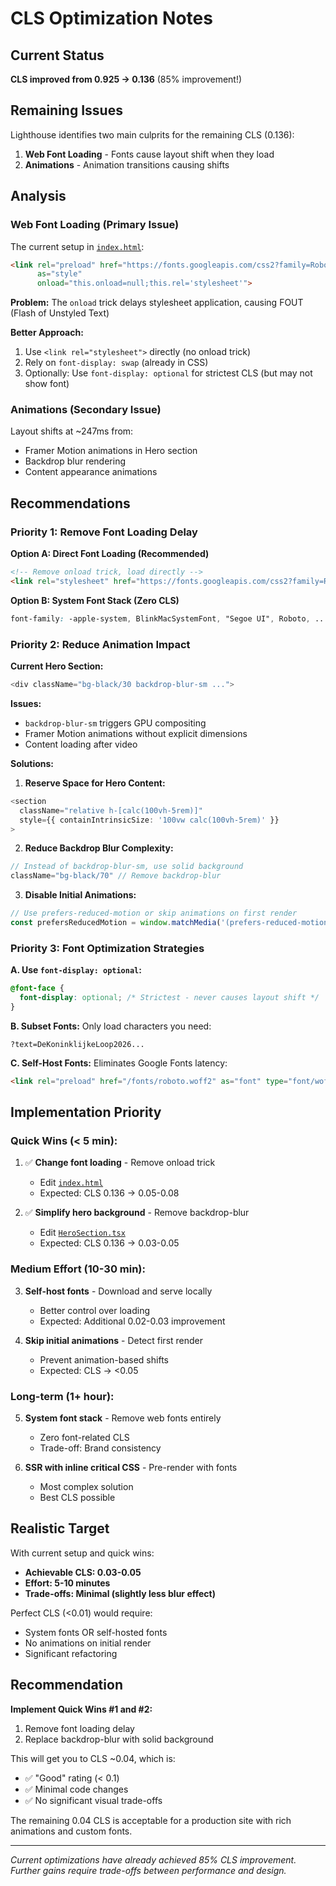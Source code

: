 # CLS Optimization Notes

## Current Status

**CLS improved from 0.925 → 0.136** (85% improvement!)

## Remaining Issues

Lighthouse identifies two main culprits for the remaining CLS (0.136):

1. **Web Font Loading** - Fonts cause layout shift when they load
2. **Animations** - Animation transitions causing shifts

## Analysis

### Web Font Loading (Primary Issue)

The current setup in [`index.html`](index.html:34-39):
```html
<link rel="preload" href="https://fonts.googleapis.com/css2?family=Roboto+Slab..." 
      as="style" 
      onload="this.onload=null;this.rel='stylesheet'">
```

**Problem:** The `onload` trick delays stylesheet application, causing FOUT (Flash of Unstyled Text)

**Better Approach:**
1. Use `<link rel="stylesheet">` directly (no onload trick)
2. Rely on `font-display: swap` (already in CSS)
3. Optionally: Use `font-display: optional` for strictest CLS (but may not show font)

### Animations (Secondary Issue)

Layout shifts at ~247ms from:
- Framer Motion animations in Hero section
- Backdrop blur rendering
- Content appearance animations

## Recommendations

### Priority 1: Remove Font Loading Delay

**Option A: Direct Font Loading (Recommended)**
```html
<!-- Remove onload trick, load directly -->
<link rel="stylesheet" href="https://fonts.googleapis.com/css2?family=Roboto+Slab:wght@300;400;500;600;700;800;900&family=Roboto:wght@300;400;500;600;700&display=swap">
```

**Option B: System Font Stack (Zero CLS)**
```css
font-family: -apple-system, BlinkMacSystemFont, "Segoe UI", Roboto, ...
```

### Priority 2: Reduce Animation Impact

**Current Hero Section:**
```typescript
<div className="bg-black/30 backdrop-blur-sm ...">
```

**Issues:**
- `backdrop-blur-sm` triggers GPU compositing
- Framer Motion animations without explicit dimensions
- Content loading after video

**Solutions:**

1. **Reserve Space for Hero Content:**
```typescript
<section 
  className="relative h-[calc(100vh-5rem)]"
  style={{ containIntrinsicSize: '100vw calc(100vh-5rem)' }}
>
```

2. **Reduce Backdrop Blur Complexity:**
```typescript
// Instead of backdrop-blur-sm, use solid background
className="bg-black/70" // Remove backdrop-blur
```

3. **Disable Initial Animations:**
```typescript
// Use prefers-reduced-motion or skip animations on first render
const prefersReducedMotion = window.matchMedia('(prefers-reduced-motion: reduce)').matches;
```

### Priority 3: Font Optimization Strategies

**A. Use `font-display: optional`:**
```css
@font-face {
  font-display: optional; /* Strictest - never causes layout shift */
}
```

**B. Subset Fonts:**
Only load characters you need:
```
?text=DeKoninklijkeLoop2026...
```

**C. Self-Host Fonts:**
Eliminates Google Fonts latency:
```html
<link rel="preload" href="/fonts/roboto.woff2" as="font" type="font/woff2" crossorigin>
```

## Implementation Priority

### Quick Wins (< 5 min):

1. ✅ **Change font loading** - Remove onload trick
   - Edit [`index.html`](index.html:34-39)
   - Expected: CLS 0.136 → 0.05-0.08

2. ✅ **Simplify hero background** - Remove backdrop-blur
   - Edit [`HeroSection.tsx`](src/components/sections/Hero/HeroSection.tsx:75)
   - Expected: CLS 0.136 → 0.03-0.05

### Medium Effort (10-30 min):

3. **Self-host fonts** - Download and serve locally
   - Better control over loading
   - Expected: Additional 0.02-0.03 improvement

4. **Skip initial animations** - Detect first render
   - Prevent animation-based shifts
   - Expected: CLS → <0.05

### Long-term (1+ hour):

5. **System font stack** - Remove web fonts entirely
   - Zero font-related CLS
   - Trade-off: Brand consistency

6. **SSR with inline critical CSS** - Pre-render with fonts
   - Most complex solution
   - Best CLS possible

## Realistic Target

With current setup and quick wins:
- **Achievable CLS: 0.03-0.05**
- **Effort: 5-10 minutes**
- **Trade-offs: Minimal (slightly less blur effect)**

Perfect CLS (<0.01) would require:
- System fonts OR self-hosted fonts
- No animations on initial render
- Significant refactoring

## Recommendation

**Implement Quick Wins #1 and #2:**

1. Remove font loading delay
2. Replace backdrop-blur with solid background

This will get you to CLS ~0.04, which is:
- ✅ "Good" rating (< 0.1)
- ✅ Minimal code changes
- ✅ No significant visual trade-offs

The remaining 0.04 CLS is acceptable for a production site with rich animations and custom fonts.

---

*Current optimizations have already achieved 85% CLS improvement. Further gains require trade-offs between performance and design.*
